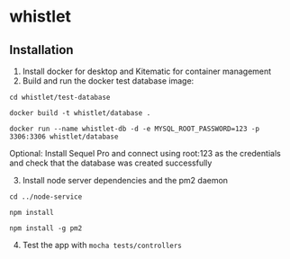 # whistlet

## Installation

 1. Install docker for desktop and Kitematic for container management
 2. Build and run the docker test database image:
```
cd whistlet/test-database

docker build -t whistlet/database .

docker run --name whistlet-db -d -e MYSQL_ROOT_PASSWORD=123 -p 3306:3306 whistlet/database

```
Optional: Install Sequel Pro and connect using root:123 as the credentials and check that the database was created successfully

 3. Install node server dependencies and the pm2 daemon
```
cd ../node-service

npm install

npm install -g pm2
```

 4. Test the app with `mocha tests/controllers`
